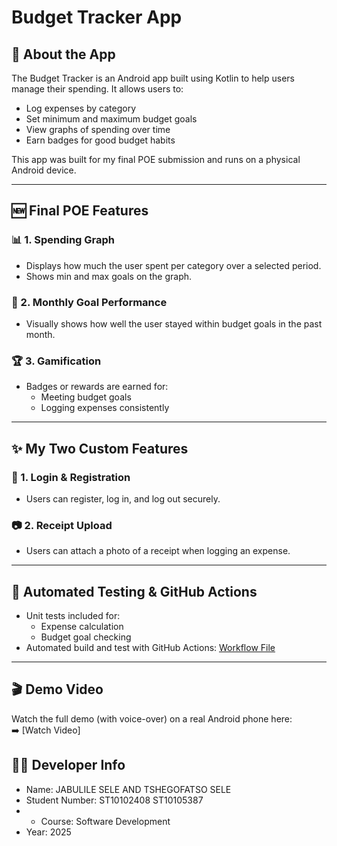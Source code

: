 # Budget Tracker App

## 📱 About the App
The Budget Tracker is an Android app built using Kotlin to help users manage their spending. It allows users to:
- Log expenses by category
- Set minimum and maximum budget goals
- View graphs of spending over time
- Earn badges for good budget habits

This app was built for my final POE submission and runs on a physical Android device.

---

## 🆕 Final POE Features

### 📊 1. Spending Graph
- Displays how much the user spent per category over a selected period.
- Shows min and max goals on the graph.

### 📅 2. Monthly Goal Performance
- Visually shows how well the user stayed within budget goals in the past month.

### 🏆 3. Gamification
- Badges or rewards are earned for:
    - Meeting budget goals
    - Logging expenses consistently

---

## ✨ My Two Custom Features

### 🔐 1. Login & Registration
- Users can register, log in, and log out securely.

### 📷 2. Receipt Upload
- Users can attach a photo of a receipt when logging an expense.

---



## 🧪 Automated Testing & GitHub Actions

- Unit tests included for:
    - Expense calculation
    - Budget goal checking
- Automated build and test with GitHub Actions:
  [Workflow File](.github/workflows/build.yml)

---

## 🎬 Demo Video

Watch the full demo (with voice-over) on a real Android phone here:  
➡️ [Watch Video]



## 👨‍💻 Developer Info

- Name: JABULILE SELE AND TSHEGOFATSO SELE
- Student Number: ST10102408 ST10105387
- - Course: Software Development
- Year: 2025
